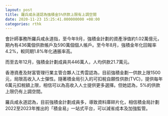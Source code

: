 ```yaml
---
layout: post
title: 羅兵咸永道認為強積金5%供款上限有上調空間
date: 2020-11-23 15:25:41.000000000 +08:00
categories: rthk
---
```


會計師事務所羅兵咸永道指，至今年9月，強積金計劃的資產淨值約1.02萬億元，期內有436萬個供款帳戶及590萬個個人帳戶。至今年8月，強積金年化回報率4.2%，較同期1.8%年化通脹率高。

而至去年12月，強積金計劃成員共446萬人，人均供款21.7萬元。

香港資產及財富管理行業主管合夥人江秀雲認為，目前強積金劃一供款上限1500元，局限高收入人士彈性。隨著積金局引入的可扣稅自願性供款(TVC)，提供每年6萬元扣稅額上限，相信可以為高收入人士提供更多選擇。但她認為，5%的供款上限仍有上調空間。

羅兵咸永道認為，目前強積金計劃成員多，導致資料庫碎片化，相信積金局計劃2022至2023年推出的「積金易」一站式平台，可以減省成本及加強監管。
